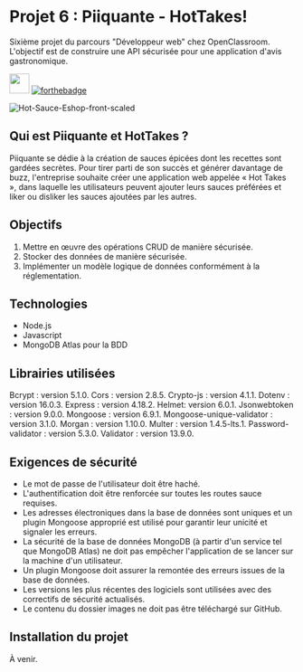 # Projet 6 : Piiquante - HotTakes!

Sixième projet du parcours "Développeur web" chez OpenClassroom. L'objectif est de construire une API sécurisée pour une application d'avis gastronomique.

<img src="https://user-images.githubusercontent.com/98737248/217843411-8a7882af-1628-4fbe-bca0-dbc78b7cb737.svg" style="height:35px;"> [![forthebadge](https://forthebadge.com/images/badges/powered-by-coffee.svg)](https://forthebadge.com)

![Hot-Sauce-Eshop-front-scaled](https://user-images.githubusercontent.com/98737248/217837620-787a1ee3-6920-49b5-a971-2302df4fb647.jpg)

## Qui est Piiquante et HotTakes ?

Piiquante se dédie à la création de sauces épicées dont les recettes sont gardées secrètes. Pour tirer parti de son succès et générer davantage de buzz, l'entreprise souhaite créer une application web appelée « Hot Takes », dans laquelle les utilisateurs peuvent ajouter leurs sauces préférées et liker ou disliker les sauces ajoutées par les autres.

## Objectifs

1. Mettre en œuvre des opérations CRUD de manière sécurisée.
2. Stocker des données de manière sécurisée.
3. Implémenter un modèle logique de données conformément à la réglementation.

## Technologies

- Node.js
- Javascript
- MongoDB Atlas pour la BDD

## Librairies utilisées

Bcrypt : version 5.1.0.
Cors : version 2.8.5.
Crypto-js : version 4.1.1.
Dotenv : version 16.0.3.
Express : version 4.18.2.
Helmet: version 6.0.1.
Jsonwebtoken : version 9.0.0.
Mongoose : version 6.9.1.
Mongoose-unique-validator : version 3.1.0.
Morgan : version 1.10.0.
Multer : version 1.4.5-lts.1.
Password-validator : version 5.3.0.
Validator : version 13.9.0.

## Exigences de sécurité

- Le mot de passe de l'utilisateur doit être haché.
- L'authentification doit être renforcée sur toutes les routes sauce requises.
- Les adresses électroniques dans la base de données sont uniques et un plugin Mongoose approprié est utilisé pour garantir leur unicité et signaler les erreurs.
- La sécurité de la base de données MongoDB (à partir d'un service tel que MongoDB Atlas) ne doit pas empêcher l'application de se lancer sur la machine d'un utilisateur.
- Un plugin Mongoose doit assurer la remontée des erreurs issues de la base de données.
- Les versions les plus récentes des logiciels sont utilisées avec des correctifs de sécurité actualisés.
- Le contenu du dossier images ne doit pas être téléchargé sur GitHub.

## Installation du projet

À venir.
